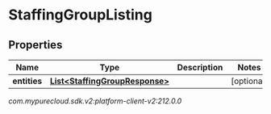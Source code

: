 # StaffingGroupListing


## Properties

| Name | Type | Description | Notes |
| ------------ | ------------- | ------------- | ------------- |
| **entities** | [**List&lt;StaffingGroupResponse&gt;**](StaffingGroupResponse) |  |  [optional] |




_com.mypurecloud.sdk.v2:platform-client-v2:212.0.0_
